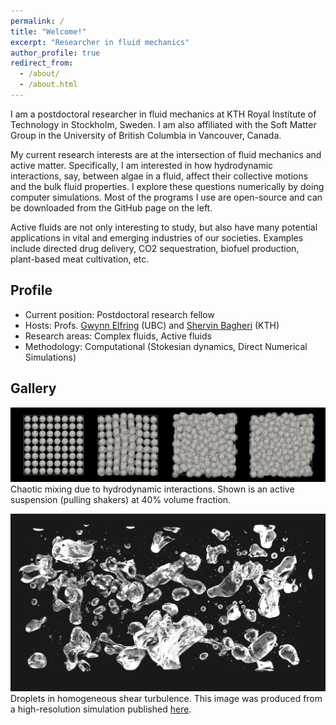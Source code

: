 ```yaml
---
permalink: /
title: "Welcome!"
excerpt: "Researcher in fluid mechanics"
author_profile: true
redirect_from:
  - /about/
  - /about.html
---
```


I am a postdoctoral researcher in fluid mechanics at KTH Royal Institute of Technology in Stockholm, Sweden.
I am also affiliated with the Soft Matter Group in the University of British Columbia in Vancouver, Canada.

My current research interests are at the intersection of fluid mechanics and active matter.
Specifically, I am interested in how hydrodynamic interactions, say, between algae in a fluid,
affect their collective motions and the bulk fluid properties.
I explore these questions numerically by doing computer simulations.
Most of the programs I use are open-source and can be downloaded from the GitHub page on the left.

Active fluids are not only interesting to study,
but also have many potential applications in vital and emerging industries of our societies.
Examples include directed drug delivery, 
CO2 sequestration, biofuel production,
plant-based meat cultivation, etc.


## Profile

* Current position: Postdoctoral research fellow
* Hosts: Profs. [Gwynn Elfring](https://soft.mech.ubc.ca/) (UBC) and [Shervin Bagheri](https://www.bagherigroup.com/) (KTH)
* Research areas: Complex fluids, Active fluids
* Methodology: Computational (Stokesian dynamics, Direct Numerical Simulations)


## Gallery

![squirmers](images/phi40-lattice-rand-ori.png "Squirmers")
Chaotic mixing due to hydrodynamic interactions.
Shown is an active suspension (pulling shakers) at 40% volume fraction.

![droplets](images/cover_pic.png "Droplets")
Droplets in homogeneous shear turbulence.
This image was produced from a high-resolution simulation published
[here](https://www.cambridge.org/core/journals/journal-of-fluid-mechanics/article/droplets-in-homogeneous-shear-turbulence/49BE8A80FEFCFB934104005EB74A7E69).

